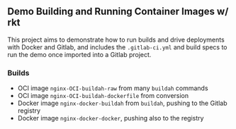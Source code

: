 ## Demo Building and Running Container Images w/ rkt

This project aims to demonstrate how to run builds and drive deployments with
Docker and Gitlab, and includes the `.gitlab-ci.yml` and build specs to run the
demo once imported into a Gitlab project.

### Builds

* OCI image `nginx-OCI-buildah-raw` from many `buildah` commands
* OCI image `nginx-OCI-buildah-dockerfile` from conversion
* Docker image `nginx-docker-buildah` from `buildah`, pushing to the Gitlab registry
* Docker image `nginx-docker-docker`, pushing also to the registry
